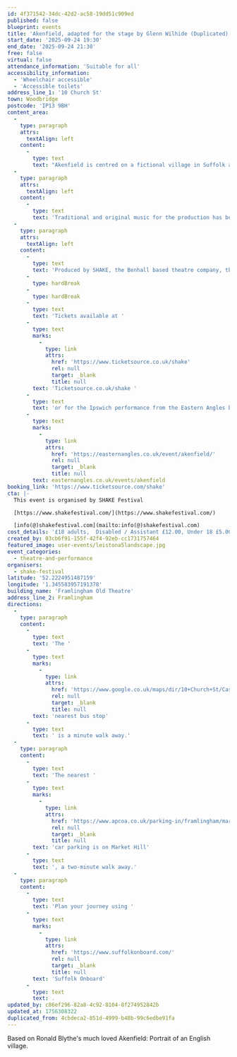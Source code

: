 ```yaml
---
id: 4f371542-34dc-42d2-ac58-19dd51c909ed
published: false
blueprint: events
title: 'Akenfield, adapted for the stage by Glenn Wilhide (Duplicated)'
start_date: '2025-09-24 19:30'
end_date: '2025-09-24 21:30'
free: false
virtual: false
attendance_information: 'Suitable for all'
accessibility_information:
  - 'Wheelchair accessible'
  - 'Accessible toilets'
address_line_1: '10 Church St'
town: Woodbridge
postcode: 'IP13 9BH'
content_area:
  -
    type: paragraph
    attrs:
      textAlign: left
    content:
      -
        type: text
        text: "Akenfield is centred on a fictional village in Suffolk and is a unique record of social history across three generations based around Charsfield and surrounding East Suffolk villages. Taking its lead from Peter Hall's 1975 film which was performed by local people, the stage play of Akenfield has been cast from within the community. "
  -
    type: paragraph
    attrs:
      textAlign: left
    content:
      -
        type: text
        text: 'Traditional and original music for the production has been composed by leading local Folk musician Finn Collinson, who will be playing live on stage with other musicians during the performances. The beautiful sets are designed by the distinguished sculptor Laurence Edwards with costumes by Constance Mackenzie.'
  -
    type: paragraph
    attrs:
      textAlign: left
    content:
      -
        type: text
        text: 'Produced by SHAKE, the Benhall based theatre company, the new play will initially be performed as 9 previews in Framlingham, Halesworth, Ipswich, Stowmarket and Leiston between September 24th and October 11th.'
      -
        type: hardBreak
      -
        type: hardBreak
      -
        type: text
        text: 'Tickets available at '
      -
        type: text
        marks:
          -
            type: link
            attrs:
              href: 'https://www.ticketsource.co.uk/shake'
              rel: null
              target: _blank
              title: null
        text: 'Ticketsource.co.uk/shake '
      -
        type: text
        text: 'or for the Ipswich performance from the Eastern Angles box office '
      -
        type: text
        marks:
          -
            type: link
            attrs:
              href: 'https://easternangles.co.uk/event/akenfield/'
              rel: null
              target: _blank
              title: null
        text: easternangles.co.uk/events/akenfield
booking_link: 'https://www.ticketsource.com/shake'
cta: |-
  This event is organised by SHAKE Festival

  [https://www.shakefestival.com/](https://www.shakefestival.com/) 

  [info(@)shakefestival.com](mailto:info(@)shakefestival.com)
cost_details: '£18 adults,  Disabled / Assistant £12.00, Under 18 £5.00'
created_by: 03cb6f91-155f-42f4-92eb-cc1731757464
featured_image: user-events/leistona5landscape.jpg
event_categories:
  - theatre-and-performance
organisers:
  - shake-festival
latitude: '52.2224951487159'
longitude: '1.345583957191378'
building_name: 'Framlingham Old Theatre'
address_line_2: Framlingham
directions:
  -
    type: paragraph
    content:
      -
        type: text
        text: 'The '
      -
        type: text
        marks:
          -
            type: link
            attrs:
              href: 'https://www.google.co.uk/maps/dir/10+Church+St/Castle,+Framlingham,+Woodbridge+IP13+9BP/@52.2223703,1.3429125,17z/data=!4m14!4m13!1m5!1m1!1s0x47d9903446819b71:0x64253fdb41542cf0!2m2!1d1.3454874!2d52.2223703!1m5!1m1!1s0x47d9903442c7308f:0x8089bb18954d19c0!2m2!1d1.345964!2d52.222683!3e2?entry=ttu&g_ep=EgoyMDI1MDgyNC4wIKXMDSoASAFQAw%3D%3D'
              rel: null
              target: _blank
              title: null
        text: 'nearest bus stop'
      -
        type: text
        text: ' is a minute walk away.'
  -
    type: paragraph
    content:
      -
        type: text
        text: 'The nearest '
      -
        type: text
        marks:
          -
            type: link
            attrs:
              href: 'https://www.apcoa.co.uk/parking-in/framlingham/market-hill-framlingham/'
              rel: null
              target: _blank
              title: null
        text: 'car parking is on Market Hill'
      -
        type: text
        text: ', a two-minute walk away.'
  -
    type: paragraph
    content:
      -
        type: text
        text: 'Plan your journey using '
      -
        type: text
        marks:
          -
            type: link
            attrs:
              href: 'https://www.suffolkonboard.com/'
              rel: null
              target: _blank
              title: null
        text: 'Suffolk Onboard'
      -
        type: text
        text: .
updated_by: c86ef296-82a8-4c92-8104-8f274952842b
updated_at: 1756308322
duplicated_from: 4cbdeca2-851d-4999-b48b-99c6edbe91fa
---
```

Based on Ronald Blythe's much loved Akenfield: Portrait of an English village.